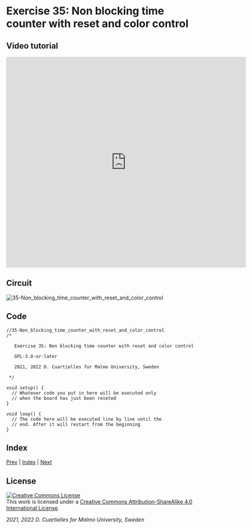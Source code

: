 # Exercise 35: Non blocking time counter with reset and color control

## Video tutorial

<iframe src="https://player.vimeo.com/video/529121918?h=ffeb6445a9" width="640" height="564" frameborder="0" allow="autoplay; fullscreen" allowfullscreen></iframe>

## Circuit

![35-Non_blocking_time_counter_with_reset_and_color_control]()

## Code

```c_cpp
//35-Non_blocking_time_counter_with_reset_and_color_control
/*

   Exercise 35: Non blocking time counter with reset and color control

   GPL-3.0-or-later

   2021, 2022 D. Cuartielles for Malmo University, Sweden

 */

void setup() {
  // Whatever code you put in here will be executed only 
  // when the board has just been reseted
}

void loop() {
  // The code here will be executed line by line until the 
  // end. After it will restart from the beginning
}
```

## Index

[Prev](../34-Non_blocking_button_potentiometer_LEDring/34-Non_blocking_button_potentiometer_LEDring.md) |  [Index](../course_index.md) |  [Next](../36-Non_blocking_time_counter_with_reset_color_control_and_proximity/36-Non_blocking_time_counter_with_reset_color_control_and_proximity.md)

## License

<a rel="license" href="http://creativecommons.org/licenses/by-sa/4.0/"><img alt="Creative Commons License" style="border-width:0" src="https://i.creativecommons.org/l/by-sa/4.0/80x15.png" /></a><br />This work is licensed under a <a rel="license" href="http://creativecommons.org/licenses/by-sa/4.0/">Creative Commons Attribution-ShareAlike 4.0 International License</a>.

*2021, 2022 D. Cuartielles for Malmo University, Sweden*
